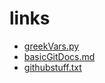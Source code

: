 
# links

- [greekVars.py](greekVars.py)
- [basicGitDocs.md](basicGitDocs.md)
- [githubstuff.txt](githubstuff.txt)
